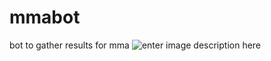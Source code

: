 # mmabot
bot to gather results for mma
![enter image description here](https://imgur.com/a/TdQhQe6)
